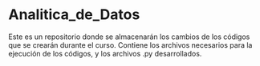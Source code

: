 # Analitica_de_Datos
Este es un repositorio donde se almacenarán los cambios de los códigos que se crearán durante el curso.
Contiene los archivos necesarios para la ejecución de los códigos, y los archivos .py desarrollados.
